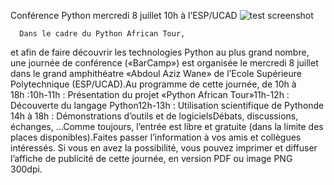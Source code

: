 
 Conférence Python mercredi 8 juillet 10h à l’ESP/UCAD
![test screenshot](image "")
    
      Dans le cadre du Python African Tour,
et afin de faire découvrir les technologies Python au plus grand
nombre, une journée de conférence («BarCamp») est organisée le mercredi
8 juillet dans le grand amphithéatre «Abdoul Aziz Wane» de l’Ecole
Supérieure Polytechnique (ESP/UCAD).Au programme de cette journée, de 10h à 18h :10h-11h : Présentation du projet «Python African Tour»11h-12h : Découverte du langage Python12h-13h : Utilisation scientifique de Pythonde 14h à 18h : Démonstrations d’outils et de logicielsDébats, discussions, échanges, …Comme toujours, l’entrée est libre et gratuite (dans la limite des places disponibles).Faites passer l’information à vos amis et collègues intéressés. Si
vous en avez la possibilité, vous pouvez imprimer et diffuser l’affiche
de publicité de cette journée, en version PDF ou image PNG 300dpi.
    
    
    



    



    



    



    



    



 
    
     